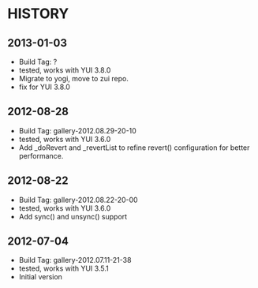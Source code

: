 HISTORY
=======

2013-01-03
----------

   * Build Tag: ?
   * tested, works with YUI 3.8.0
   * Migrate to yogi, move to zui repo.
   * fix for YUI 3.8.0

2012-08-28
----------

   * Build Tag: gallery-2012.08.29-20-10
   * tested, works with YUI 3.6.0
   * Add _doRevert and _revertList to refine revert() configuration for better performance.

2012-08-22
----------

   * Build Tag: gallery-2012.08.22-20-00
   * tested, works with YUI 3.6.0
   * Add sync() and unsync() support

2012-07-04
----------

   * Build Tag: gallery-2012.07.11-21-38
   * tested, works with YUI 3.5.1
   * Initial version
